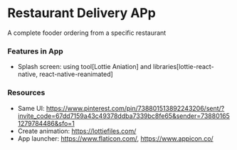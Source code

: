 # Restaurant Delivery APp

A complete fooder ordering from a specific restaurant

### Features in App

* Splash screen: using tool[Lottie Aniation] and libraries[lottie-react-native, react-native-reanimated]

### Resources

* Same UI: https://www.pinterest.com/pin/738801513892243206/sent/?invite_code=67dd7159a43c49378ddba7339bc8fe65&sender=738801651279784486&sfo=1 
* Create animation: https://lottiefiles.com/ 
* App launcher: https://www.flaticon.com/, https://www.appicon.co/